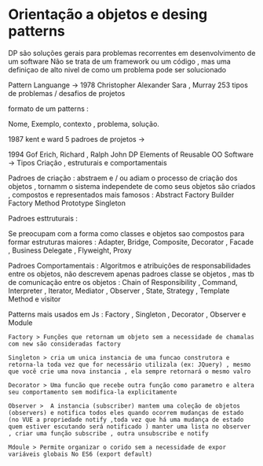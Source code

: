 
# Orientação a objetos e desing patterns 

DP são soluções gerais para problemas recorrentes em desenvolvimento de um software 
Não se trata de um framework ou um código , mas uma definiçao de alto nivel de como um problema pode ser solucionado 


Pattern Languange -> 1978 Christopher Alexander Sara , Murray  253 tipos de problemas / desafios de projetos 

formato de um patterns : 

Nome, Exemplo, contexto , problema, solução.

1987 kent e ward 5 padroes de projetos -> 

1994 Gof Erich, Richard , Ralph John  DP Elements of Reusable OO Software -> Tipos Criação , estruturais e comportamentais 


Padroes de criação : abstraem e / ou adiam o processo de criação dos objetos , tornamm o sistema independete de como seus objetos são criados , compostos e representados 
mais famosos :
  Abstract Factory 
  Builder 
  Factory Method 
  Prototype 
  Singleton 
 
Padroes esttruturais : 

  Se preocupam com a forma como classes e objetos sao compostos para formar estruturas maiores : Adapter, Bridge, Composite, Decorator , Facade , Business Delegate , Flyweight, Proxy 
  
Padroes Comportamentais : 
    Algoritmos e atribuições de responsabilidades entre os objetos, não descrevem apenas padroes classe se objetos , mas tb de comunicação entre os objetos : Chain of Responsibility , Command, Interpreter , Iterator, Mediator , Observer , State, Strategy , Template Method e visitor 
    
   Patterns mais usados em Js : Factory , Singleton , Decorator , Observer e Module 
    
    Factory > Funções que retornam um objeto sem a necessidade de chamalas com new são consideradas factory 
    
    Singleton > cria um unica instancia de uma funcao construtora e retorna-la toda vez que for necessário utilizala (ex: JQuery) , mesmo que você crie uma nova instancia , ela sempre retornará o mesmo valro 
    
    Decorator > Uma funcão que recebe outra função como parametro e altera seu comportamento sem modifica-la explicitamente 
    
    Observer >  A instancia (subscriber) mantem uma coleção de objetos (observers) e notifica todos eles quando ocorrem mudanças de estado (no VUE a propriedade notify ,toda vez que há uma mudança de estado quem estiver escutando será notificado ) manter uma lista no observer , criar uma função subscribe , outra unsubscribe e notify 
    
    Mdoule > Permite organizar o corido sem a necessidade de expor variáveis globais No ES6 (export default)
    
    
    

    
    
    
    
    
    
  
  
  
